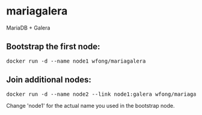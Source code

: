 # mariagalera
MariaDB + Galera


## Bootstrap the first node:

<pre>
docker run -d --name node1 wfong/mariagalera
</pre>

## Join additional nodes:

<pre>
docker run -d --name node2 --link node1:galera wfong/mariagalera
</pre>

Change 'node1' for the actual name you used in the bootstrap node.



